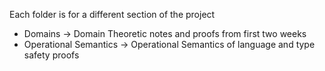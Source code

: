 Each folder is for a different section of the project  

* Domains -> Domain Theoretic notes and proofs from first two weeks
* Operational Semantics -> Operational Semantics of language and type safety proofs
